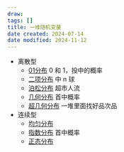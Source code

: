 ```yaml
---
draw:
tags: []
title: 一维随机变量
date created: 2024-07-14
date modified: 2024-11-12
---
```

- 离散型  
	- [01分布](01分布) 0 和 1，投中的概率  
	- [二项分布](二项分布) 中 n 球  
	- [泊松分布](泊松分布.md) 超市人流  
	- [几何分布](几何分布) 首中概率  
	- [超几何分布](超几何分布) 一堆里面找好品次品  
- 连续型  
	- [均匀分布](均匀分布)
	- [指数分布](指数分布.md) 首中概率  
	- [正态分布](正态分布.md)

